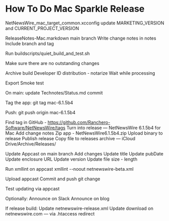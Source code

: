# How To Do Mac Sparkle Release

NetNewsWire_mac_target_common.xcconfig
	update MARKETING_VERSION and CURRENT_PROJECT_VERSION

ReleaseNotes-Mac.markdown
main branch
Write change notes in notes
Include branch and tag

Run buildscripts/quiet_build_and_test.sh

Make sure there are no outstanding changes

Archive build
Developer ID distribution - notarize
Wait while processing

Export
Smoke test

On main: update Technotes/Status.md
commit

Tag the app:
git tag mac-6.1.5b4

Push:
git push origin mac-6.1.5b4

Find tag in GitHub - https://github.com/Ranchero-Software/NetNewsWire/tags
Turn into release — NetNewsWire 6.1.5b4 for Mac
Add change notes
Zip app - NetNewsWire6.1.5b4.zip
Upload binary to release
Publish release
Copy file to releases archive — iCloud Drive/Archive/Releases/

Update Appcast on main branch
	Add changes
	Update title
	Update pubDate
	Update enclosure URL
	Update version
	Update file size - length

Run xmllint on appcast
	xmllint --noout netnewswire-beta.xml

Upload appcast
Commit and push git change

Test updating via appcast

Optionally:
Announce on Slack
Announce on blog

If release build:
	Update netnewswire-release.xml
	Update download on netnewswire.com — via .htaccess redirect

